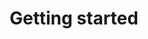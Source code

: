 ---
title: Getting started
description: 'Empower your NuxtJS application with @nuxt/content module: write in a content/'
tag: photo
image: 'ballon.jpg'
imagetitle: 'ballon'
---
